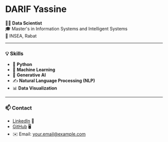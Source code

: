 # DARIF Yassine

🧑‍💻 **Data Scientist**  
🎓 Master's in Information Systems and Intelligent Systems  
📍 INSEA, Rabat  

---

### 💡 Skills
- 🐍 **Python**  
- 🤖 **Machine Learning**  
- 🧠 **Generative AI**  
- ✍️ **Natural Language Processing (NLP)**  
- 📊 **Data Visualization**  

---

### 📫 Contact
- [LinkedIn](https://www.linkedin.com/) 🔗  
- [GitHub](https://github.com/) 🖥️  
- ✉️ Email: your.email@example.com
